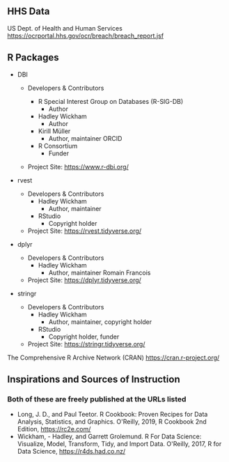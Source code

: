 
## HHS Data
US Dept. of Health and Human Services
https://ocrportal.hhs.gov/ocr/breach/breach_report.jsf

## R Packages 
- DBI 
	- Developers & Contributors 
		- R Special Interest Group on Databases (R-SIG-DB)
			- Author
		- Hadley Wickham
			- Author
		- Kirill Müller
			- Author, maintainer ORCID
		- R Consortium 
			- Funder

	- Project Site:
		https://www.r-dbi.org/

- rvest
	- Developers & Contributors
		- Hadley Wickham
			- Author, maintainer
		- RStudio
			- Copyright holder
	- Project Site:
		https://rvest.tidyverse.org/

- dplyr 
	- Developers & Contributors
		- Hadley Wickham
			- Author, maintainer
		Romain Francois
	- Project Site:
	https://dplyr.tidyverse.org/

- stringr 

	- Developers & Contributors
		- Hadley Wickham
			- Author, maintainer, copyright holder
		- RStudio
			- Copyright holder, funder
	- Project Site:
	https://stringr.tidyverse.org/

The Comprehensive R Archive Network (CRAN)
https://cran.r-project.org/

## Inspirations and Sources of Instruction
### **Both of these are freely published at the URLs listed**
- Long, J. D., and Paul Teetor. R Cookbook: Proven Recipes for Data Analysis, Statistics, and Graphics. O'Reilly, 2019, R Cookbook 2nd Edition, https://rc2e.com/
- Wickham, - Hadley, and Garrett Grolemund. R For Data Science: Visualize, Model, Transform, Tidy, and Import  Data. O'Reilly, 2017, R for Data Science, https://r4ds.had.co.nz/



